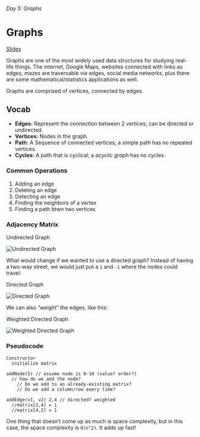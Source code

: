 ###### Day 5: Graphs

# Graphs

[Slides](http://slides.com/bgando/graphs-n-paths-32#/)

Graphs are one of the most widely used data structures for studying real-life things. The internet, Google Maps, websites connected with links as edges, mazes are traversable via edges, social media networks, plus there are some mathematical/statistics applications as well.

Graphs are comprised of vertices, connected by edges.

## Vocab

* **Edges:** Represent the connection between 2 vertices; can be directed or undirected.
* **Vertices:** Nodes in the graph.
* **Path:** A Sequence of connected vertices; a simple path has no repeated vertices.
* **Cycles:** A path that is cyclical; a *acyclic graph* has no cycles.


### Common Operations

1. Adding an edge
2. Deleting an edge
3. Detecting an edge
4. Finding the neighbors of a vertex
5. Finding a path btwn two vertices


### Adjacency Matrix

Undirected Graph

![Undirected Graph](https://s3.amazonaws.com/media-p.slid.es/uploads/642472/images/3587200/UNDIRECTED_PNG.png)

What would change if we wanted to use a directed graph? Instead of having a two-way street, we would just put a `1` and `-1` where the nodes could travel:

Directed Graph

![Directed Graph](https://s3.amazonaws.com/media-p.slid.es/uploads/642472/images/3587227/directed.png)

We can also “weight” the edges, like this:

Weighted Directed Graph

![Weighted Directed Graph](https://s3.amazonaws.com/media-p.slid.es/uploads/642472/images/3587260/weighteddown.png)

### Pseudocode

```
Constructor
  initialize matrix

addNode(5) // assume node is 0-10 (value? order?)
  // how do we add the node?
    // Do we add to an already-existing matrix?
    // Do we add a column/row every time?

addEdge(v1, v2) 2,4 // directed? weighted
  //matrix[2,4] = 1
  //matrix[4,2] = 1
```

One thing that doesn’t come up as much is space complexity, but in this case, the space complexity is `O(n^2)`. It adds up fast!
